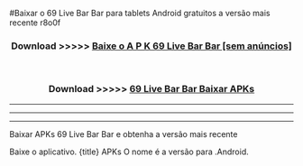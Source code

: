 #Baixar o 69 Live Bar Bar   para tablets Android gratuitos a versão mais recente r8o0f


<div align="center">
<h3>Download >>>>> <a href="https://pt-web.web.app/?pt= 69 Live Bar Bar ">Baixe o A P K 69 Live Bar Bar  [sem anúncios]</a></h3><br>

<h3>Download >>>>> <a href="https://pt-web.web.app/?pt= 69 Live Bar Bar ">69 Live Bar Bar  Baixar APKs</a></h3>
</div>

----------------------------------------------------------

----------------------------------------------------------

----------------------------------------------------------

Baixar APKs 69 Live Bar Bar  e obtenha a versão mais recente

Baixe o aplicativo. {title} APKs O nome é a versão para .Android.


